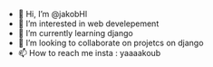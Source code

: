 - 👋 Hi, I’m @jakobHl
- 👀 I’m interested in web develepement 
- 🌱 I’m currently learning django
- 💞️ I’m looking to collaborate on projetcs on django
- 📫 How to reach me insta : yaaaakoub

<!---
jakobHl/jakobHl is a ✨ special ✨ repository because its `README.md` (this file) appears on your GitHub profile.
You can click the Preview link to take a look at your changes.
--->
